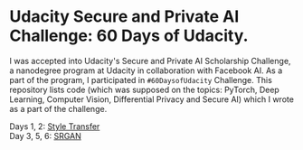 # Udacity Secure and Private AI Challenge: 60 Days of Udacity.
I was accepted into Udacity's Secure and Private AI Scholarship Challenge, a nanodegree program at Udacity in collaboration with Facebook AI. As a part of the program, I participated in `#60DaysofUdacity` Challenge. This repository lists code (which was supposed on the topics: PyTorch, Deep Learning, Computer Vision, Differential Privacy and Secure AI) which I wrote as a part of the challenge.

Days 1, 2:    [Style Transfer](https://github.com/saqibns/60DaysofUdacity-SPAIC/blob/master/Day-01-02/main.py)  
Day  3, 5, 6: [SRGAN](https://github.com/saqibns/60DaysofUdacity-SPAIC/blob/master/Day-03/models.py)  

